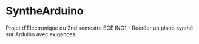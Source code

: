 # SyntheArduino
Projet d'Electronique du 2nd semestre ECE ING1 - Recréer un piano synthé sur Arduino avec exigences
